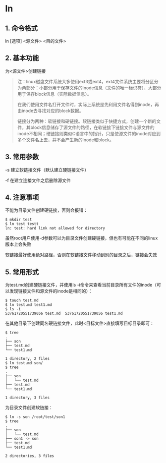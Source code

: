 # ln

## 1. 命令格式

ln [选项] <源文件> <目的文件>

## 2. 基本功能

为<源文件>创建链接

> 注：linux磁盘文件系统大多使用ext3或ext4，ext4文件系统主要将分区分为两部分：小部分用于保存文件的inode信息（文件的唯一标识符），大部分用于保存block信息（实际数据信息）。
>
> 在我们使用文件名打开文件时，实际上系统是先利用文件名得到inode，再由inode去寻找对应的block数据。
>
> 链接分为两种：软链接和硬链接。软链接类似于快捷方式，创建一个新的文件，其block信息储存了源文件的路径，在软链接下链接文件与源文件的inode不相同；硬链接则类似C语言中的指针，只是使源文件的inode对应到多个文件名上去，并不会产生新的inode和block。

## 3. 常用参数

-s	建立软链接文件（默认建立硬链接文件）

-f	在建立连接文件之后删除源文件

## 4. 注意事项

不能为目录文件创建硬链接，否则会报错：

```console
$ mkdir test
$ ln test testt
ln: test: hard link not allowed for directory
```

虽然root用户使用-d参数可以为目录文件创建硬链接，但也有可能在不同的linux版本上会失败

软链接最好使用绝对路径，否则在软链接文件移动到别的目录之后，链接会失效

## 5. 常用形式

为test.md创建硬链接文件，并使用ls -i命令来查看当前目录所有文件的inode（可以发现链接文件和源文件的inode是相同的）：

```console
$ touch test.md
$ ln test.md test1.md
$ ls -i
53761720551739056 test.md  53761720551739056 test1.md
```

在其他目录下创建同名硬链接文件，此时<目标文件>直接填写目标目录即可：

```console
$ tree
.
├── son
├── test.md
└── test1.md

1 directory, 2 files
$ ln test.md son/
$ tree
.
├── son
│   └── test.md
├── test.md
└── test1.md

1 directory, 3 files
```

为目录文件创建软链接：

```console
$ ln -s son /root/test/son1
$ tree
.
├── son
│   └── test.md
├── son1 -> son
├── test.md
└── test1.md

2 directories, 3 files
```

